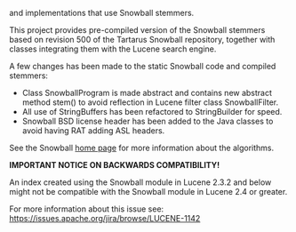 ﻿
<!--
 Licensed to the Apache Software Foundation (ASF) under one or more
 contributor license agreements.  See the NOTICE file distributed with
 this work for additional information regarding copyright ownership.
 The ASF licenses this file to You under the Apache License, Version 2.0
 (the "License"); you may not use this file except in compliance with
 the License.  You may obtain a copy of the License at

     http://www.apache.org/licenses/LICENSE-2.0

 Unless required by applicable law or agreed to in writing, software
 distributed under the License is distributed on an "AS IS" BASIS,
 WITHOUT WARRANTIES OR CONDITIONS OF ANY KIND, either express or implied.
 See the License for the specific language governing permissions and
 limitations under the License.
-->

[](xref:Lucene.Net.Analysis.TokenFilter) and [](xref:Lucene.Net.Analysis.Analyzer) implementations that use Snowball
stemmers.

 This project provides pre-compiled version of the Snowball stemmers based on revision 500 of the Tartarus Snowball repository, together with classes integrating them with the Lucene search engine. 

 A few changes has been made to the static Snowball code and compiled stemmers: 

*   Class SnowballProgram is made abstract and contains new abstract method stem() to avoid reflection in Lucene filter class SnowballFilter.
*   All use of StringBuffers has been refactored to StringBuilder for speed.
*   Snowball BSD license header has been added to the Java classes to avoid having RAT adding ASL headers.

 See the Snowball [home page](http://snowball.tartarus.org/) for more information about the algorithms. 

 **IMPORTANT NOTICE ON BACKWARDS COMPATIBILITY!** 

 An index created using the Snowball module in Lucene 2.3.2 and below might not be compatible with the Snowball module in Lucene 2.4 or greater. 

 For more information about this issue see: https://issues.apache.org/jira/browse/LUCENE-1142 